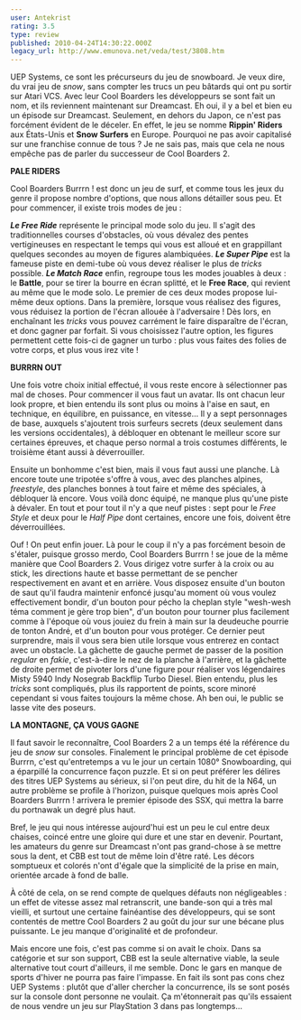 ```yaml
---
user: Antekrist
rating: 3.5
type: review
published: 2010-04-24T14:30:22.000Z
legacy_url: http://www.emunova.net/veda/test/3808.htm
---
```

UEP Systems, ce sont les précurseurs du jeu de snowboard. Je veux dire, du vrai jeu de _snow_, sans compter les trucs un peu bâtards qui ont pu sortir sur Atari VCS. Avec leur Cool Boarders les développeurs se sont fait un nom, et ils reviennent maintenant sur Dreamcast. Eh oui, il y a bel et bien eu un épisode sur Dreamcast. Seulement, en dehors du Japon, ce n'est pas forcément évident de le déceler. En effet, le jeu se nomme **Rippin' Riders** aux États-Unis et **Snow Surfers** en Europe. Pourquoi ne pas avoir capitalisé sur une franchise connue de tous ? Je ne sais pas, mais que cela ne nous empêche pas de parler du successeur de Cool Boarders 2\.  

  

**PALE RIDERS**  

Cool Boarders Burrrn ! est donc un jeu de surf, et comme tous les jeux du genre il propose nombre d'options, que nous allons détailler sous peu. Et pour commencer, il existe trois modes de jeu :  

**_Le _Free Ride__** représente le principal mode solo du jeu. Il s'agit des traditionnelles courses d'obstacles, où vous dévalez des pentes vertigineuses en respectant le temps qui vous est alloué et en grappillant quelques secondes au moyen de figures alambiquées. **_Le _Super Pipe__** est la fameuse piste en demi-tube où vous devez réaliser le plus de _tricks_ possible. **_Le _Match Race__** enfin, regroupe tous les modes jouables à deux : le __Battle__, pour se tirer la bourre en écran splitté, et le __Free Race__, qui revient au même que le mode solo. Le premier de ces deux modes propose lui-même deux options. Dans la première, lorsque vous réalisez des figures, vous réduisez la portion de l'écran allouée à l'adversaire ! Dès lors, en enchaînant les _tricks_ vous pouvez carrément le faire disparaître de l'écran, et donc gagner par forfait. Si vous choisissez l'autre option, les figures permettent cette fois-ci de gagner un turbo : plus vous faites des folies de votre corps, et plus vous irez vite !  

  

**BURRRN OUT**  

Une fois votre choix initial effectué, il vous reste encore à sélectionner pas mal de choses. Pour commencer il vous faut un avatar. Ils ont chacun leur look propre, et bien entendu ils sont plus ou moins à l'aise en saut, en technique, en équilibre, en puissance, en vitesse... Il y a sept personnages de base, auxquels s'ajoutent trois surfeurs secrets (deux seulement dans les versions occidentales), à débloquer en obtenant le meilleur score sur certaines épreuves, et chaque perso normal a trois costumes différents, le troisième étant aussi à déverrouiller.  

Ensuite un bonhomme c'est bien, mais il vous faut aussi une planche. Là encore toute une tripotée s'offre à vous, avec des planches alpines, _freestyle_, des planches bonnes à tout faire et même des spéciales, à débloquer là encore. Vous voilà donc équipé, ne manque plus qu'une piste à dévaler. En tout et pour tout il n'y a que neuf pistes : sept pour le _Free Style_ et deux pour le _Half Pipe_ dont certaines, encore une fois, doivent être déverrouillées.  

Ouf ! On peut enfin jouer. Là pour le coup il n'y a pas forcément besoin de s'étaler, puisque grosso merdo, Cool Boarders Burrrn ! se joue de la même manière que Cool Boarders 2\. Vous dirigez votre surfer à la croix ou au stick, les directions haute et basse permettant de se pencher respectivement en avant et en arrière. Vous disposez ensuite d'un bouton de saut qu'il faudra maintenir enfoncé jusqu'au moment où vous voulez effectivement bondir, d'un bouton pour pécho la cheplan style "wesh-wesh téma comment je gère trop bien", d'un bouton pour tourner plus facilement comme à l'époque où vous jouiez du frein à main sur la deudeuche pourrie de tonton André, et d'un bouton pour vous protéger. Ce dernier peut surprendre, mais il vous sera bien utile lorsque vous entrerez en contact avec un obstacle. La gâchette de gauche permet de passer de la position _regular_ en _fakie_, c'est-à-dire le nez de la planche à l'arrière, et la gâchette de droite permet de pivoter lors d'une figure pour réaliser vos légendaires Misty 5940 Indy Nosegrab Backflip Turbo Diesel. Bien entendu, plus les _tricks_ sont compliqués, plus ils rapportent de points, score minoré cependant si vous faites toujours la même chose. Ah ben oui, le public se lasse vite des poseurs.  

  

**LA MONTAGNE, ÇA VOUS GAGNE**  

Il faut savoir le reconnaître, Cool Boarders 2 a un temps été la référence du jeu de _snow_ sur consoles. Finalement le principal problème de cet épisode Burrrn, c'est qu'entretemps a vu le jour un certain 1080° Snowboarding, qui a éparpillé la concurrence façon puzzle. Et si on peut préférer les délires des titres UEP Systems au sérieux, si l'on peut dire, du hit de la N64, un autre problème se profile à l'horizon, puisque quelques mois après Cool Boarders Burrrn ! arrivera le premier épisode des SSX, qui mettra la barre du portnawak un degré plus haut.  

Bref, le jeu qui nous intéresse aujourd'hui est un peu le cul entre deux chaises, coincé entre une gloire qui dure et une star en devenir. Pourtant, les amateurs du genre sur Dreamcast n'ont pas grand-chose à se mettre sous la dent, et CBB est tout de même loin d'être raté. Les décors somptueux et colorés n'ont d'égale que la simplicité de la prise en main, orientée arcade à fond de balle.  

À côté de cela, on se rend compte de quelques défauts non négligeables : un effet de vitesse assez mal retranscrit, une bande-son qui a très mal vieilli, et surtout une certaine fainéantise des développeurs, qui se sont contentés de mettre Cool Boarders 2 au goût du jour sur une bécane plus puissante. Le jeu manque d'originalité et de profondeur.  

Mais encore une fois, c'est pas comme si on avait le choix. Dans sa catégorie et sur son support, CBB est la seule alternative viable, la seule alternative tout court d'ailleurs, il me semble. Donc le gars en manque de sports d'hiver ne pourra pas faire l'impasse. En fait ils sont pas cons chez UEP Systems : plutôt que d'aller chercher la concurrence, ils se sont posés sur la console dont personne ne voulait. Ça m'étonnerait pas qu'ils essaient de nous vendre un jeu sur PlayStation 3 dans pas longtemps...